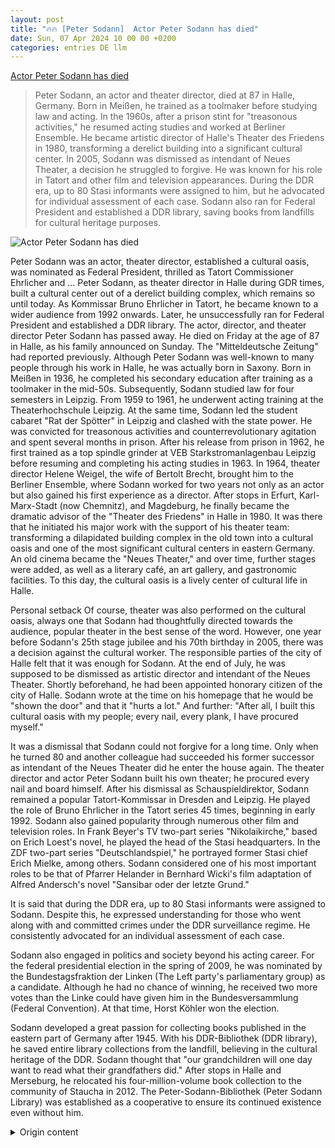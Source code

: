 ```yaml
---
layout: post
title: "🔥🔥 [Peter Sodann]  Actor Peter Sodann has died"
date: Sun, 07 Apr 2024 10 00 00 +0200
categories: entries DE llm
---
```

[ Actor Peter Sodann has died](https://www.mdr.de/nachrichten/sachsen-anhalt/halle/halle/peter-sodann-nachruf-kultur-news-100.html)

> Peter Sodann, an actor and theater director, died at 87 in Halle, Germany. Born in Meißen, he trained as a toolmaker before studying law and acting. In the 1960s, after a prison stint for "treasonous activities," he resumed acting studies and worked at Berliner Ensemble. He became artistic director of Halle's Theater des Friedens in 1980, transforming a derelict building into a significant cultural center. In 2005, Sodann was dismissed as intendant of Neues Theater, a decision he struggled to forgive. He was known for his role in Tatort and other film and television appearances. During the DDR era, up to 80 Stasi informants were assigned to him, but he advocated for individual assessment of each case. Sodann also ran for Federal President and established a DDR library, saving books from landfills for cultural heritage purposes.

![ Actor Peter Sodann has died](https://cdn.mdr.de/kultur/sodann-104_v-variantBig16x9_wm-true_zc-ecbbafc6.jpg?version=30991)

 Peter Sodann was an actor, theater director, established a cultural oasis, was nominated as Federal President, thrilled as Tatort Commissioner Ehrlicher and ... Peter Sodann, as theater director in Halle during GDR times, built a cultural center out of a derelict building complex, which remains so until today. As Kommissar Bruno Ehrlicher in Tatort, he became known to a wider audience from 1992 onwards. Later, he unsuccessfully ran for Federal President and established a DDR library. The actor, director, and theater director Peter Sodann has passed away. He died on Friday at the age of 87 in Halle, as his family announced on Sunday. The "Mitteldeutsche Zeitung" had reported previously. Although Peter Sodann was well-known to many people through his work in Halle, he was actually born in Saxony. Born in Meißen in 1936, he completed his secondary education after training as a toolmaker in the mid-50s. Subsequently, Sodann studied law for four semesters in Leipzig. From 1959 to 1961, he underwent acting training at the Theaterhochschule Leipzig. At the same time, Sodann led the student cabaret "Rat der Spötter" in Leipzig and clashed with the state power. He was convicted for treasonous activities and counterrevolutionary agitation and spent several months in prison. After his release from prison in 1962, he first trained as a top spindle grinder at VEB Starkstromanlagenbau Leipzig before resuming and completing his acting studies in 1963. In 1964, theater director Helene Weigel, the wife of Bertolt Brecht, brought him to the Berliner Ensemble, where Sodann worked for two years not only as an actor but also gained his first experience as a director. After stops in Erfurt, Karl-Marx-Stadt (now Chemnitz), and Magdeburg, he finally became the dramatic advisor of the "Theater des Friedens" in Halle in 1980. It was there that he initiated his major work with the support of his theater team: transforming a dilapidated building complex in the old town into a cultural oasis and one of the most significant cultural centers in eastern Germany. An old cinema became the "Neues Theater," and over time, further stages were added, as well as a literary café, an art gallery, and gastronomic facilities. To this day, the cultural oasis is a lively center of cultural life in Halle.

Personal setback
Of course, theater was also performed on the cultural oasis, always one that Sodann had thoughtfully directed towards the audience, popular theater in the best sense of the word. However, one year before Sodann's 25th stage jubilee and his 70th birthday in 2005, there was a decision against the cultural worker. The responsible parties of the city of Halle felt that it was enough for Sodann. At the end of July, he was supposed to be dismissed as artistic director and intendant of the Neues Theater. Shortly beforehand, he had been appointed honorary citizen of the city of Halle. Sodann wrote at the time on his homepage that he would be "shown the door" and that it "hurts a lot." And further: "After all, I built this cultural oasis with my people; every nail, every plank, I have procured myself."

It was a dismissal that Sodann could not forgive for a long time. Only when he turned 80 and another colleague had succeeded his former successor as intendant of the Neues Theater did he enter the house again.  The theater director and actor Peter Sodann built his own theater; he procured every nail and board himself. After his dismissal as Schauspieldirektor, Sodann remained a popular Tatort-Kommissar in Dresden and Leipzig. He played the role of Bruno Ehrlicher in the Tatort series 45 times, beginning in early 1992. Sodann also gained popularity through numerous other film and television roles. In Frank Beyer's TV two-part series "Nikolaikirche," based on Erich Loest's novel, he played the head of the Stasi headquarters. In the ZDF two-part series "Deutschlandspiel," he portrayed former Stasi chief Erich Mielke, among others. Sodann considered one of his most important roles to be that of Pfarrer Helander in Bernhard Wicki's film adaptation of Alfred Andersch's novel "Sansibar oder der letzte Grund."

It is said that during the DDR era, up to 80 Stasi informants were assigned to Sodann. Despite this, he expressed understanding for those who went along with and committed crimes under the DDR surveillance regime. He consistently advocated for an individual assessment of each case.

Sodann also engaged in politics and society beyond his acting career. For the federal presidential election in the spring of 2009, he was nominated by the Bundestagsfraktion der Linken (The Left party's parliamentary group) as a candidate. Although he had no chance of winning, he received two more votes than the Linke could have given him in the Bundesversammlung (Federal Convention). At that time, Horst Köhler won the election.

Sodann developed a great passion for collecting books published in the eastern part of Germany after 1945. With his DDR-Bibliothek (DDR library), he saved entire library collections from the landfill, believing in the cultural heritage of the DDR. Sodann thought that "our grandchildren will one day want to read what their grandfathers did." After stops in Halle and Merseburg, he relocated his four-million-volume book collection to the community of Staucha in 2012. The Peter-Sodann-Bibliothek (Peter Sodann Library) was established as a cooperative to ensure its continued existence even without him.

<details>
  <summary>Origin content</summary>
  ---
layout: post
title: "🔥🔥 [Peter Sodann] Schauspieler Peter Sodann gestorben"
date: Sun, 07 Apr 2024 10:00:00 +0200
categories: entries DE
---
[Schauspieler Peter Sodann gestorben](https://www.mdr.de/nachrichten/sachsen-anhalt/halle/halle/peter-sodann-nachruf-kultur-news-100.html)

![Schauspieler Peter Sodann gestorben](https://cdn.mdr.de/kultur/sodann-104_v-variantBig16x9_wm-true_zc-ecbbafc6.jpg?version=30991)

Peter Sodann war Schauspieler, Theaterchef, begründete eine Kulturinsel, wurde als Bundespräsident nominiert, begeisterte als Tatort-Kommissar Ehrlicher und ...

Peter Sodann hat als Theaterchef in Halle zu DDR-Zeiten aus einem maroden Gebäudekomplex die Kulturinsel aufgebaut, die bis heute ein Kulturzentrum der Stadt ist.

Als Kommissar Bruno Ehrlicher im Tatort wurde er ab 1992 auch als Schauspieler einem breiten Publikum bekannt.

Später wurde er chancenlos als Bundespräsident aufgestellt und gründete eine DDR-Bibliothek.

Der Schauspieler, Regisseur und Theaterintendant Peter Sodann ist tot. Er starb am Freitag im Alter von 87 Jahren in Halle, wie seine Familie am Sonntag mitteilte. Zuvor hatte die "Mitteldeutsche Zeitung" berichtet.

Obwohl Peter Sodann vielen Menschen durch sein Wirken in Halle bekannt wurde, war er eigentlich gebürtiger Sachse. 1936 in Meißen geboren, holte er nach einer Ausbildung als Werkzeugmacher Mitte der 50er-Jahre sein Abitur nach. Anschließend studierte Sodann vier Semester Jura in Leipzig. Von 1959 bis 1961 absolvierte er an der Theaterhochschule Leipzig eine Schauspielausbildung.

Parallel leitete Sodann in Leipzig das Studentenkabarett "Rat der Spötter" und eckte dabei mit der Staatsmacht an. Wegen staatsfeindlicher Hetze und Vorbereitung der Konterrevolution wurde er verurteilt und verbrachte mehrere Monate im Gefängs. Nach seiner Haftentlassung 1962 trat er zunächst im VEB Starkstromanlagenbau Leipzig eine Ausbildung zum Spitzendreher an, bevor er 1963 sein Schauspielstudium fortsetzen und abschließen konnte.

Theaterchef in Halle

1964 holte ihn Helene Weigel, die Ehefrau von Bertolt Brecht, an das Berliner Ensemble, wo Sodann zwei Jahre nicht nur als Schauspieler wirkte sondern auch erste Regierfahrungen sammelte. Nach Stationen in Erfurt, Karl-Marx-Stadt (heute Chemnitz) und Magdeburg gelangte er schließlich 1980 als Schauspieldirektor des "Theaters des Friedens" nach Halle. Bildrechte: IMAGO / Felix Abraham

Hier initiierte er, mit Unterstüzung seines Theaterteams, sein großes Werk: die Verwandlung eines maroden Gebäudekomplexes in der Altstadt zu einer Kulturinsel und damit einem der bedeutendsten ostdeutschen Kulturzentren. Ein altes Kino wurde zum "Neuen Theater", nach und nach kamen weitere Bühnen hinzu, außerdem ein Literaturcafé, eine Galerie und gastronomische Einrichtungen. Bis heute ist die Kulturinsel ein lebendiges Zentrum des Kulturbetriebes in Halle.

Persönlich enttäuschender Abgang

Natürlich wurde auf der Kulturinsel auch Theater gespielt, unter Sodann immer eins, das gerne auch zum Publikum hingedacht war, Volkstheater im besten Wortsinn.

Ein Jahr vor Sodanns 25-jährigem Bühnenjubiläum und seinem 70. Geburtstag gab es 2005 jedoch eine Entscheidung gegen den Kulturschaffenden. Die Verantwortlichen der Stadt Halle waren der Meinung, dass es genug für Sodann sei. Ende Juli sollte für ihn Schluss als Schauspieldirektor und Intendant des Neuen Theaters sein. Kurz zuvor war er noch zum Ehrenbürger der Stadt Halle ernannt worden. Sodann schrieb damals dazu auf seiner Homepage, dass er "vor die Tür gesetzt" werde und das "tut schon sehr weh." Und weiter: "Schließlich habe ich diese Kulturinsel mit meinen Leuten selbst aufgebaut; jeden Nagel, jedes Brett habe ich besorgt."

Bildrechte: MDR/Joachim Blobel

Es war ein Rausschmiss, den Sodann lange nicht verziehen hat. Erst als er 80 Jahre alt wurde und ein anderer Kollege als sein damaliger Nachfolger Intendant des Neuen Theaters war, hat er das Haus wieder betreten.

Dass ich vor die Tür gesetzt werde, tut schon sehr weh, schließlich habe ich diese Kulturinsel mit meinen Leuten selbst aufgebaut; jeden Nagel, jedes Brett habe ich besorgt. Peter Sodann nach seiner Absetzung als Schauspieldirektor

Beliebter Tatort-Kommissar in Dresden und Leipzig

Zu tun gab es für Sodann aber auch sonst immer genug. 45 Mal spielte er ab Anfang 1992 Kommissar den Bruno Ehrlicher im Tatort. Auch in zahlreichen anderen Film- und Fernsehrollen eroberte er sein Publikum. In Frank Beyers TV-Zweiteiler "Nikolaikirche" nach Erich Loests Roman spielte er den Chef der Stasi-Zentrale, im ZDF-Zweiteiler "Deutschlandspiel" verkörperte er an der Seite u.a. von Peter Ustinov den ehemaligen Stasi-Chef Erich Mielke. Zu einer seiner wichtigsten Rollen zählte er selbst die des Pfarrers Helander in der Bernhard-Wicki-Verfilmung des Romans "Sansibar oder der letzte Grund" von Alfred Andersch. Bildrechte: IMAGO / suedraumfoto

Auf Sodann waren zu DDR-Zeiten zeitweise bis zu 80 Stasi-Spitzel angesetzt. Dennoch äußerte er persönlich auch Nachsicht mit den Mitläufern und Tätern des DDR-Spitzelregimes. Er sprach sich immer wieder für eine individuelle Beurteilung der Einzelfälle aus.

Nominiert als Bundespräsident

Auch darüber hinaus engagierte sich Sodann immer wieder politisch und gesellschaftlich. Zur Bundespräsidentenwahl im Frühjahr 2009 wurde er von der Bundestagsfraktion der Linken als Kandidat aufgestellt. Chancen hatte er zwar keine, aber am Ende zwei Stimmen mehr, als die Linke ihm in der Bundesversammlung hätten geben können. Gewonnen hatte seinerzeit Amtsinhaber Horst Köhler. Bildrechte: IMAGO / sepp spiegl

Der Büchersammler: DDR-Bibliothek

Eine große Leidenschaft wurde Sodann das Sammeln von Büchern, die nach 1945 im Osten Deutschlands erschienen waren. Mit seiner DDR-Bibliothek hat er ganze Büchereibestände vor der Müllhalde bewahrt. Ihm ging es um das Kulturerbe der DDR. Sodann glaubte, "dass unsere Enkel einmal nachlesen wollen, was ihre Großväter gemacht haben". Bildrechte: imago/ddbd

Nach Stationen in Halle und Merseburg siedelte er die auf etwa vier Millionen Bände angewachsene Büchersammlung 2012 in der Gemeinde Staucha an. Die Peter-Sodann-Bibliothek wurde als Genossenschaft angelegt, damit seine Idee auch ohne ihn weiterexistieren kann.


</details>
